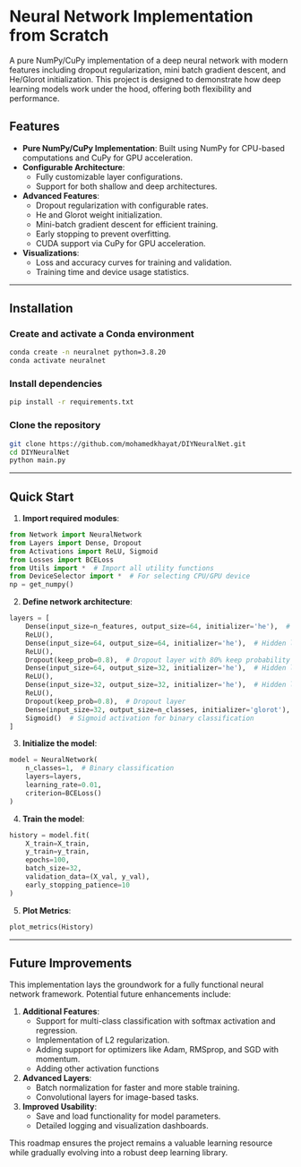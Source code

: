 # Neural Network Implementation from Scratch

A pure NumPy/CuPy implementation of a deep neural network with modern features including dropout regularization, mini batch gradient descent, and He/Glorot initialization. This project is designed to demonstrate how deep learning models work under the hood, offering both flexibility and performance.

## Features

- **Pure NumPy/CuPy Implementation**: Built using NumPy for CPU-based computations and CuPy for GPU acceleration.
- **Configurable Architecture**:
  - Fully customizable layer configurations.
  - Support for both shallow and deep architectures.
- **Advanced Features**:
  - Dropout regularization with configurable rates.
  - He and Glorot weight initialization.
  - Mini-batch gradient descent for efficient training.
  - Early stopping to prevent overfitting.
  - CUDA support via CuPy for GPU acceleration.
- **Visualizations**:
  - Loss and accuracy curves for training and validation.
  - Training time and device usage statistics.

---

## Installation

### Create and activate a Conda environment

```bash
conda create -n neuralnet python=3.8.20
conda activate neuralnet
```

### Install dependencies

```bash
pip install -r requirements.txt
```

### Clone the repository

```bash
git clone https://github.com/mohamedkhayat/DIYNeuralNet.git
cd DIYNeuralNet
python main.py
```

---

## Quick Start

1. **Import required modules**:

```python
from Network import NeuralNetwork
from Layers import Dense, Dropout
from Activations import ReLU, Sigmoid
from Losses import BCELoss
from Utils import *  # Import all utility functions
from DeviceSelector import *  # For selecting CPU/GPU device
np = get_numpy()
```

2. **Define network architecture**:

```python
layers = [
    Dense(input_size=n_features, output_size=64, initializer='he'),  # Input layer with He initialization
    ReLU(),
    Dense(input_size=64, output_size=64, initializer='he'),  # Hidden layer 1
    ReLU(),
    Dropout(keep_prob=0.8),  # Dropout layer with 80% keep probability
    Dense(input_size=64, output_size=32, initializer='he'),  # Hidden layer 2
    ReLU(),
    Dense(input_size=32, output_size=32, initializer='he'),  # Hidden layer 3
    ReLU(),
    Dropout(keep_prob=0.8),  # Dropout layer
    Dense(input_size=32, output_size=n_classes, initializer='glorot'),  # Output layer with Glorot initialization
    Sigmoid()  # Sigmoid activation for binary classification
]
```

3. **Initialize the model**:

```python
model = NeuralNetwork(
    n_classes=1,  # Binary classification
    layers=layers,
    learning_rate=0.01,
    criterion=BCELoss()
)
```

4. **Train the model**:

```python
history = model.fit(
    X_train=X_train,
    y_train=y_train,
    epochs=100,
    batch_size=32,
    validation_data=(X_val, y_val),
    early_stopping_patience=10
)
```

5. **Plot Metrics**:

```python
plot_metrics(History)
```

---

## Future Improvements

This implementation lays the groundwork for a fully functional neural network framework. Potential future enhancements include:

1. **Additional Features**:
   - Support for multi-class classification with softmax activation and regression.
   - Implementation of L2 regularization.
   - Adding support for optimizers like Adam, RMSprop, and SGD with momentum.
   - Adding other activation functions
2. **Advanced Layers**:
   - Batch normalization for faster and more stable training.
   - Convolutional layers for image-based tasks.
3. **Improved Usability**:
   - Save and load functionality for model parameters.
   - Detailed logging and visualization dashboards.

This roadmap ensures the project remains a valuable learning resource while gradually evolving into a robust deep learning library.



